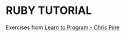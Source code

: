 # <strong>RUBY TUTORIAL</strong>

Exercises from [Learn to Program - Chris Pine](https://pine.fm/LearnToProgram/chap_01.html)
